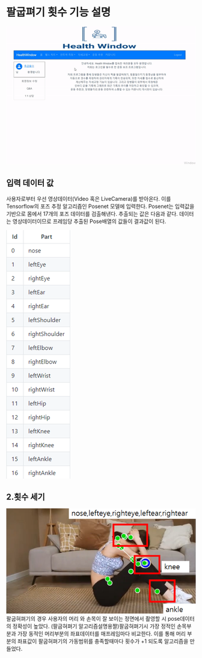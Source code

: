 # 팔굽펴기 횟수 기능 설명
![push_up](./data/img/push_up_demo_gifver.gif)


## 입력 데이터 값
사용자로부터 우선 영상데이터(Video 혹은 LiveCamera)를 받아온다. 이를 Tensorflow의 포즈 추정 알고리즘인 Posenet 모델에 입력한다. Posenet는 입력값을 기반으로 몸에서 17개의 포즈 데이터를 검출해낸다. 추출되는 값은 다음과 같다.
데이터는 영상데이터이므로 프레임당 추출된 Pose배열의 값들이 결과값이 된다.

<img src="./data/img/pose_data.PNG">


## 2.횟수 세기
<img src="./data/img/sit_up_desc.PNG">
팔굽혀펴기의 경우 사용자의 머리 와 손목이 잘 보이는 정면에서 촬영할 시 pose데이터의 정확성이 높았다. (팔굽혀펴기 알고리즘설명용짤)팔굽혀펴기시 가장 정적인 손목부분과 가장 동적인 머리부분의 좌표데이터를 매프레임마다 비교한다. 이를 통해 머리 부분의 좌표값이 팔굽혀펴기의 가동범위를 충족할때마다 횟수가 +1 되도록 알고리즘을 만들었다.




